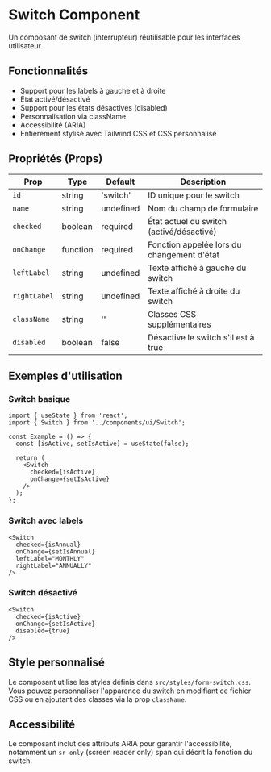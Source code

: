 # Switch Component

Un composant de switch (interrupteur) réutilisable pour les interfaces utilisateur.

## Fonctionnalités

- Support pour les labels à gauche et à droite
- État activé/désactivé
- Support pour les états désactivés (disabled)
- Personnalisation via className
- Accessibilité (ARIA)
- Entièrement stylisé avec Tailwind CSS et CSS personnalisé

## Propriétés (Props)

| Prop | Type | Default | Description |
|------|------|---------|-------------|
| `id` | string | 'switch' | ID unique pour le switch |
| `name` | string | undefined | Nom du champ de formulaire |
| `checked` | boolean | required | État actuel du switch (activé/désactivé) |
| `onChange` | function | required | Fonction appelée lors du changement d'état |
| `leftLabel` | string | undefined | Texte affiché à gauche du switch |
| `rightLabel` | string | undefined | Texte affiché à droite du switch |
| `className` | string | '' | Classes CSS supplémentaires |
| `disabled` | boolean | false | Désactive le switch s'il est à true |

## Exemples d'utilisation

### Switch basique

```tsx
import { useState } from 'react';
import { Switch } from '../components/ui/Switch';

const Example = () => {
  const [isActive, setIsActive] = useState(false);
  
  return (
    <Switch 
      checked={isActive} 
      onChange={setIsActive} 
    />
  );
};
```

### Switch avec labels

```tsx
<Switch 
  checked={isAnnual} 
  onChange={setIsAnnual}
  leftLabel="MONTHLY" 
  rightLabel="ANNUALLY" 
/>
```

### Switch désactivé

```tsx
<Switch 
  checked={isActive} 
  onChange={setIsActive}
  disabled={true}
/>
```

## Style personnalisé

Le composant utilise les styles définis dans `src/styles/form-switch.css`. Vous pouvez personnaliser l'apparence du switch en modifiant ce fichier CSS ou en ajoutant des classes via la prop `className`.

## Accessibilité

Le composant inclut des attributs ARIA pour garantir l'accessibilité, notamment un `sr-only` (screen reader only) span qui décrit la fonction du switch.
